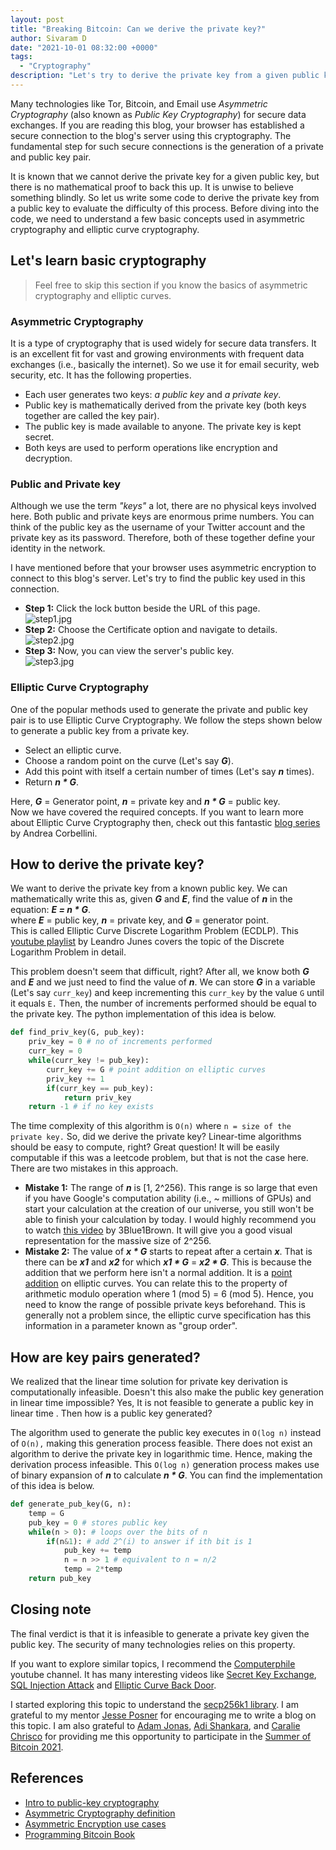 ```yaml
---
layout: post
title: "Breaking Bitcoin: Can we derive the private key?"
author: Sivaram D
date: "2021-10-01 08:32:00 +0000"
tags:
  - "Cryptography"
description: "Let's try to derive the private key from a given public key!"
---
```


Many technologies like Tor, Bitcoin, and Email use *Asymmetric Cryptography* (also known as *Public Key Cryptography*) for secure data exchanges. If you are reading this blog, your browser has established a secure connection to the blog's server using this cryptography. The fundamental step for such secure connections is the generation of a private and public key pair.

It is known that we cannot derive the private key for a given public key, but there is no mathematical proof to back this up. It is unwise to believe something blindly. So let us write some code to derive the private key from a public key to evaluate the difficulty of this process. Before diving into the code, we need to understand a few basic concepts used in asymmetric cryptography and elliptic curve cryptography.

## Let's learn basic cryptography

> Feel free to skip this section if you know the basics of asymmetric cryptography and elliptic curves.

### Asymmetric Cryptography

It is a type of cryptography that is used widely for secure data transfers. It is an excellent fit for vast and growing environments with frequent data exchanges (i.e., basically the internet). So we use it for email security, web security, etc. It has the following properties.

* Each user generates two keys: *a public key* and *a private key*.
* Public key is mathematically derived from the private key (both keys together are called the key pair).
* The public key is made available to anyone. The private key is kept secret.
* Both keys are used to perform operations like encryption and decryption.

### Public and Private key

Although we use the term *"keys"* a lot, there are no physical keys involved here. Both public and private keys are enormous prime numbers. You can think of the public key as the username of your Twitter account and the private key as its password. Therefore, both of these together define your identity in the network.

I have mentioned before that your browser uses asymmetric encryption to connect to this blog's server. Let's try to find the public key used in this connection.

* **Step 1:** Click the lock button beside the URL of this page.  
  ![step1.jpg](https://cdn.hashnode.com/res/hashnode/image/upload/v1627988561252/zpFiHC6Va.jpeg)
* **Step 2:** Choose the Certificate option and navigate to details.  
  ![step2.jpg](https://cdn.hashnode.com/res/hashnode/image/upload/v1627988571348/6y5QkF0KJ.jpeg)
* **Step 3:** Now, you can view the server's public key.  
  ![step3.jpg](https://cdn.hashnode.com/res/hashnode/image/upload/v1627988577980/joJ0sxSIp.jpeg)

### Elliptic Curve Cryptography

One of the popular methods used to generate the private and public key pair is to use Elliptic Curve Cryptography. We follow the steps shown below to generate a public key from a private key.

* Select an elliptic curve.
* Choose a random point on the curve (Let's say ***G***).
* Add this point with itself a certain number of times (Let's say ***n*** times).
* Return ***n \* G***.

Here, ***G*** = Generator point, ***n*** = private key and ***n \* G*** = public key.  
Now we have covered the required concepts. If you want to learn more about Elliptic Curve Cryptography then, check out this fantastic [blog series](https://andrea.corbellini.name/2015/05/17/elliptic-curve-cryptography-a-gentle-introduction/?ref=blog.summerofbitcoin.org) by Andrea Corbellini.

## How to derive the private key?

We want to derive the private key from a known public key. We can mathematically write this as, given ***G*** and ***E***, find the value of ***n*** in the equation: ***E = n \* G***.  
where ***E*** = public key, ***n*** = private key, and ***G*** = generator point.  
This is called Elliptic Curve Discrete Logarithm Problem (ECDLP). This  [youtube playlist](https://www.youtube.com/watch?v=n41Z0c9Jm4Y&list=PL1xkDS1G9As7E_fPaLaFchq1a27I9a5tO&ref=blog.summerofbitcoin.org) by Leandro Junes covers the topic of the Discrete Logarithm Problem in detail.

This problem doesn't seem that difficult, right? After all, we know both ***G*** and ***E*** and we just need to find the value of ***n***. We can store ***G*** in a variable (Let's say `curr_key`) and keep incrementing this `curr_key` by the value `G` until it equals `E.` Then, the number of increments performed should be equal to the private key. The python implementation of this idea is below.

```python
def find_priv_key(G, pub_key):
    priv_key = 0 # no of increments performed
    curr_key = 0 
    while(curr_key != pub_key):
        curr_key += G # point addition on elliptic curves
        priv_key += 1
        if(curr_key == pub_key): 
            return priv_key
    return -1 # if no key exists

```

The time complexity of this algorithm is `O(n)` where `n = size of the private key.` So, did we derive the private key? Linear-time algorithms should be easy to compute, right? Great question! It will be easily computable if this was a leetcode problem, but that is not the case here. There are two mistakes in this approach.

* **Mistake 1:** The range of ***n*** is [1, 2^256). This range is so large that even if you have Google's computation ability (i.e., ~ millions of GPUs) and start your calculation at the creation of our universe, you still won't be able to finish your calculation by today. I would highly recommend you to watch [this video](https://www.youtube.com/watch?v=S9JGmA5_unY&t=3s&ref=blog.summerofbitcoin.org) by 3Blue1Brown. It will give you a good visual representation for the massive size of 2^256.
* **Mistake 2:** The value of ***x \* G*** starts to repeat after a certain ***x***. That is there can be ***x1*** and ***x2*** for which ***x1 \* G*** = ***x2 \* G***. This is because the addition that we perform here isn't a normal addition. It is a [point addition](https://andrea.corbellini.name/2015/05/17/elliptic-curve-cryptography-a-gentle-introduction/?ref=blog.summerofbitcoin.org#geometric-addition) on elliptic curves. You can relate this to the property of arithmetic modulo operation where 1 (mod 5) = 6 (mod 5). Hence, you need to know the range of possible private keys beforehand. This is generally not a problem since, the elliptic curve specification has this information in a parameter known as "group order".

## How are key pairs generated?

We realized that the linear time solution for private key derivation is computationally infeasible. Doesn't this also make the public key generation in linear time impossible? Yes, It is not feasible to generate a public key in linear time . Then how is a public key generated?

The algorithm used to generate the public key executes in `O(log n)` instead of `O(n),` making this generation process feasible. There does not exist an algorithm to derive the private key in logarithmic time. Hence, making the derivation process infeasible. This `O(log n)` generation process makes use of binary expansion of ***n*** to calculate ***n \* G***. You can find the implementation of this idea is below.

```python
def generate_pub_key(G, n):
    temp = G 
    pub_key = 0 # stores public key
	while(n > 0): # loops over the bits of n
        if(n&1): # add 2^(i) to answer if ith bit is 1
            pub_key += temp
			n = n >> 1 # equivalent to n = n/2
			temp = 2*temp
    return pub_key

```

## Closing note

The final verdict is that it is infeasible to generate a private key given the public key. The security of many technologies relies on this property.

If you want to explore similar topics, I recommend the [Computerphile](https://www.youtube.com/channel/UC9-y-6csu5WGm29I7JiwpnA?ref=blog.summerofbitcoin.org) youtube channel. It has many interesting videos like [Secret Key Exchange](https://www.youtube.com/watch?v=NmM9HA2MQGI&t=15s&pp=sAQA&ref=blog.summerofbitcoin.org), [SQL Injection Attack](https://www.youtube.com/watch?v=ciNHn38EyRc&t=48s&pp=sAQA&ref=blog.summerofbitcoin.org) and [Elliptic Curve Back Door](https://www.youtube.com/watch?v=nybVFJVXbww&t=380s&ref=blog.summerofbitcoin.org).

I started exploring this topic to understand the [secp256k1 library](https://github.com/bitcoin-core/secp256k1?ref=blog.summerofbitcoin.org). I am grateful to my mentor [Jesse Posner](https://twitter.com/jesseposner?ref=blog.summerofbitcoin.org) for encouraging me to write a blog on this topic. I am also grateful to [Adam Jonas](https://twitter.com/adamcjonas?ref=blog.summerofbitcoin.org), [Adi Shankara](https://twitter.com/adi_shankara_?ref=blog.summerofbitcoin.org), and [Caralie Chrisco](https://twitter.com/Caralie_C?ref=blog.summerofbitcoin.org) for providing me this opportunity to participate in the [Summer of Bitcoin 2021](https://summerofbitcoin.org/?ref=blog.summerofbitcoin.org).

## References

* [Intro to public-key cryptography](https://www.youtube.com/watch?v=GSIDS_lvRv4&ref=blog.summerofbitcoin.org)
* [Asymmetric Cryptography definition](https://www.sciencedirect.com/topics/computer-science/asymmetric-cryptography?ref=blog.summerofbitcoin.org)
* [Asymmetric Encryption use cases](https://cheapsslsecurity.com/blog/what-is-asymmetric-encryption-understand-with-simple-examples/?ref=blog.summerofbitcoin.org)
* [Programming Bitcoin Book](https://github.com/jimmysong/programmingbitcoin?ref=blog.summerofbitcoin.org)
